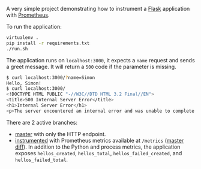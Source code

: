 A very simple project demonstrating how to instrument a [Flask](https://palletsprojects.com/p/flask/) application with [Prometheus](https://prometheus.io).

To run the application:

```bash
virtualenv .
pip install -r requirements.txt
./run.sh
```

The application runs on `localhost:3000`, it expects a `name` request and sends a greet message. It will return a `500` code if the parameter is missing.

```bash
$ curl localhost:3000/?name=Simon
Hello, Simon!
$ curl localhost:3000/
<!DOCTYPE HTML PUBLIC "-//W3C//DTD HTML 3.2 Final//EN">
<title>500 Internal Server Error</title>
<h1>Internal Server Error</h1>
<p>The server encountered an internal error and was unable to complete your request. Either the server is overloaded or there is an error in the application.</p>
```

There are 2 active branches:

* [master](https://github.com/simonpasquier/simple_flask_application/tree/master) with only the HTTP endpoint.
* [instrumented](https://github.com/simonpasquier/simple_flask_application/tree/instrumented) with Prometheus metrics available at `/metrics` ([master diff](https://github.com/simonpasquier/simple_flask_application/compare/instrumented)). In addition to the Python and process metrics, the application exposes `hellos_created`, `hellos_total`, `hellos_failed_created`, and `hellos_failed_total`.
